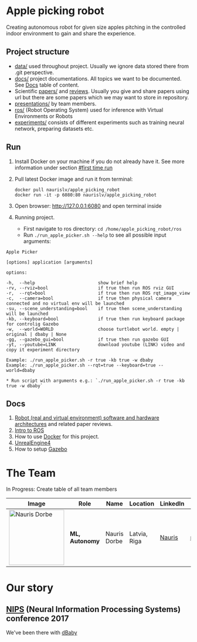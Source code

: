 # Apple picking robot

Creating autonomous robot for given size apples pitching in the controlled indoor environment to gain and share the experience.

## Project structure

* [data/](data/) used throughout project. Usually we ignore data stored there from .git perspective.
* [docs/](docs/) project documentations. All topics we want to be documented. See [Docs](#docs) table of content.
* Scientific [papers/](papers/) and [reviews](papers/PaperReview.md). Usually you give and share papers using url but there are some papers which we may want to store in repository.
* [presentations/](presentations/) by team members.
* [ros/](ros/) (Robot Operating System) used for inference with Virtual Environments or Robots
* [experiments/](experiments/) consists of different experiments such as training neural network, preparing datasets etc.

## Run

1. Install Docker on your machine if you do not already have it. See more information under section [#first time run](docs/Docker.md)
2. Pull latest Docker image and run it from terminal:

   ```
   docker pull naurislv/apple_picking_robot
   docker run -it -p 6080:80 naurislv/apple_picking_robot
   ```

3. Open browser: http://127.0.0.1:6080 and open terminal inside
2. Running project.
    * First navigate to ros directory: `cd /home/apple_picking_robot/ros`
    * Run `./run_apple_picker.sh --help` to see all possible input arguments:

 ```
 Apple Picker

 [options] application [arguments]

 options:

 -h,  --help                        show brief help
 -rv, --rviz=bool                   if true then run ROS rviz GUI
 -r,  --rqt=bool                    if true then run ROS rqt_image_view
 -c,  --camera=bool                 if true then physical camera connected and no virtual env will be launched
 -su, --scene_understanding=bool    if true then scene_understanding will be launched
 -kb, --keyboard=bool               if true then run keyboard package for controlig Gazebo
 -w,  --world=WORLD                 choose turtlebot world. empty | original | dbaby | None
 -gg, --gazebo_gui=bool             if true then run gazebo GUI
 -yt, --youtube=LINK                download youtube (LINK) video and copy it experiment directory

 Example: ./run_apple_picker.sh -r true -kb true -w dbaby
 Example: ./run_apple_picker.sh --rqt=true --keyboard=true --world=dbaby
 ```
 
    * Run script with arguments e.g.: `./run_apple_picker.sh -r true -kb true -w dbaby`

## Docs

1. [Robot (real and virtual environment) software and hardware architectures](docs/ArchitectureProposal.md) and related paper reviews.
2. [Intro to ROS](docs/ROS.md)
3. How to use [Docker](docs/Docker.md) for this project.
4. [UnrealEngine4](docs/UnrealEngine4.md)
5. How to setup [Gazebo](docs/Gazebo.md)

# The Team

In Progress: Create table of all team members

|     Image              |     Role      |      Name      |    Location   | LinkedIn    |     email   |
|------------------------|---------------|----------------|---------------|-------------|-------------|
| <img src="./images/nauris_dorbe.jpg" alt="Nauris Dorbe" width="150" height="150"> |__ML, Autonomy__| Nauris Dorbe | Latvia, Riga | [Nauris](https://www.linkedin.com/in/naurisdorbe) | <naurisdorbe@gmail.com> |

# Our story

## [NIPS](https://nips.cc/) (Neural Information Processing Systems) conference 2017

We've been there with [dBaby](https://github.com/LUMII-AILab/dBaby)
